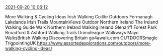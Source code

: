 [2021-09-20 10:06:12](https://mstdn.social/@hill_wanderer/106963427137265740)

More Walking &amp; Cycling Ideas Irish Walking 	Coillte Outdoors  	Fermanagh Lakelands  	Irish Trails  	MountainViews  	Outdoor Northern Ireland  	The Ireland Walking Guide  	Walk Northern Ireland  	Walking Ireland  	Glenariff Forest Park  	Broadford &amp; Ashford Walking Trails  	Drimoleague Walkways  	Mayo WalksBritish Walking 	Discovering Britain  	go4awalk.com  	OUTDOORSmagic  	TrigpointingUK <a href="https://www.assortedexplorations.com/outdoors/more-walking-cycling-ideas/" target="_blank" rel="nofollow noopener noreferrer" translate="no">https://www.assortedexplorations.com/outdoors/more-walking-cycling-ideas/</a>